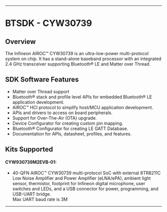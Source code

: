 ------------------------------------------------------------------------------------
# BTSDK - CYW30739

## Overview

The Infineon AIROC&#8482; CYW30739 is an ultra-low-power multi-protocol system on chip. It has a stand-alone baseband processor with an integrated 2.4 GHz transceiver supporting Bluetooth&#174; LE and Matter over Thread.

## SDK Software Features
- Matter over Thread support
- Bluetooth&#174; stack and profile level APIs for embedded Bluetooth&#174; LE application development.
- AIROC&#8482; HCI protocol to simplify host/MCU application development.
- APIs and drivers to access on board peripherals.
- Support for Over-The-Air (OTA) upgrade.
- Device Configurator for creating custom pin mapping.
- Bluetooth&#174; Configurator for creating LE GATT Database.
- Documentation for APIs, datasheet, profiles, and features.

## Kits Supported
#### CYW930739M2EVB-01:
- 40-QFN AIROC&#8482; CYW30739 multi-protocol SoC with external 8TR8211C Low Noise Amplifier and Power Amplifier (eLNA/ePA),
  ambient light sensor, thermistor, footprint for Infineon digital microphone,
  user switches and LEDs, and a USB connector for power, programming, and USB-UART bridge.<br>
  Max UART baud rate is 3M





------------------------------------------------------------------------------------
